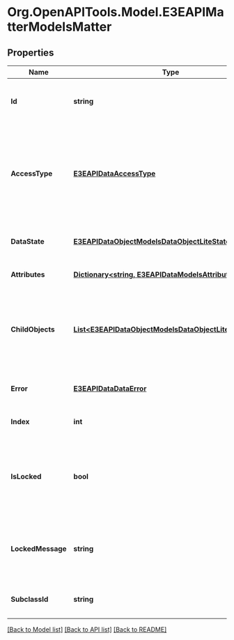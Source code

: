 
# Org.OpenAPITools.Model.E3EAPIMatterModelsMatter

## Properties

Name | Type | Description | Notes
------------ | ------------- | ------------- | -------------
**Id** | **string** | Gets or sets unique id associated with the object. | [optional] 
**AccessType** | [**E3EAPIDataAccessType**](E3EAPIDataAccessType.md) | Gets or sets the access type of the row. When omitted, default value is Enabled (editable for data objects). | [optional] 
**DataState** | [**E3EAPIDataObjectModelsDataObjectLiteState**](E3EAPIDataObjectModelsDataObjectLiteState.md) | Gets or sets the data object state. | [optional] 
**Attributes** | [**Dictionary&lt;string, E3EAPIDataModelsAttribute&gt;**](E3EAPIDataModelsAttribute.md) | Gets or sets the attributes. | [optional] 
**ChildObjects** | [**List&lt;E3EAPIDataObjectModelsDataObjectLiteCollection&gt;**](E3EAPIDataObjectModelsDataObjectLiteCollection.md) | Gets or sets the child objects for this data object. This is a collection of collections. | [optional] 
**Error** | [**E3EAPIDataDataError**](E3EAPIDataDataError.md) | Gets or sets the error in the row level. | [optional] 
**Index** | **int** | Gets or sets the index of the row. | [optional] [default to -1]
**IsLocked** | **bool** | Gets or sets a value indicating whether the row is checked out by another process. | [optional] 
**LockedMessage** | **string** | Gets or sets the message indicating whether the row is locked. | [optional] 
**SubclassId** | **string** | Gets or sets the subclass id of this row. | [optional] 

[[Back to Model list]](../README.md#documentation-for-models)
[[Back to API list]](../README.md#documentation-for-api-endpoints)
[[Back to README]](../README.md)

